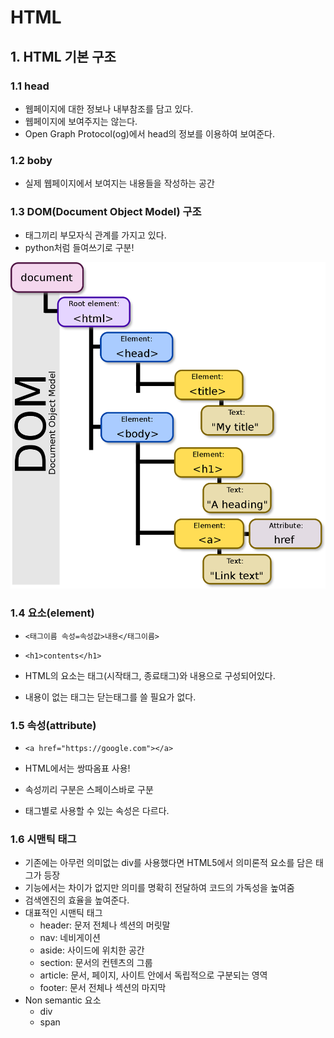 # HTML



## 1. HTML 기본 구조



### 1.1 head

- 웹페이지에 대한 정보나 내부참조를 담고 있다.
- 웹페이지에 보여주지는 않는다.
- Open Graph Protocol(og)에서 head의 정보를 이용하여 보여준다.

### 1.2 boby

- 실제 웹페이지에서 보여지는 내용들을 작성하는 공간

### 1.3 DOM(Document Object Model) 구조

- 태그끼리 부모자식 관계를 가지고 있다.
- python처럼 들여쓰기로 구분!

![Document Object Model - Wikipedia](HTML.assets/1200px-DOM-model.svg.png)

### 1.4 요소(element)

- `<태그이름 속성=속성값>내용</태그이름>`

- `<h1>contents</h1>`

- HTML의 요소는 태그(시작태그, 종료태그)와 내용으로 구성되어있다.
- 내용이 없는 태그는 닫는태그를 쓸 필요가 없다.



### 1.5 속성(attribute)

- `<a href="https://google.com"></a>`

- HTML에서는 쌍따옴표 사용!
- 속성끼리 구분은 스페이스바로 구분
- 태그별로 사용할 수 있는 속성은 다르다.



### 1.6 시맨틱 태그

- 기존에는 아무런 의미없는 div를 사용했다면 HTML5에서 의미론적 요소를 담은 태그가 등장
- 기능에서는 차이가 없지만 의미를 명확히 전달하여 코드의 가독성을 높여줌
- 검색엔진의 효율을 높여준다.
- 대표적인 시맨틱 태그
  - header: 문저 전체나 섹션의 머릿말
  - nav: 네비게이션
  - aside: 사이드에 위치한 공간
  - section: 문서의 컨텐츠의 그룹
  - article: 문서, 페이지, 사이트 안에서 독립적으로 구분되는 영역
  - footer: 문서 전체나 섹션의 마지막
- Non semantic 요소
  - div
  - span



